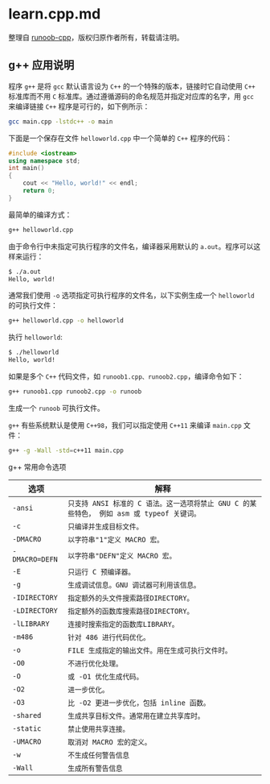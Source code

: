 # learn.cpp.md

整理自 [runoob-cpp][]，版权归原作者所有，转载请注明。

[runoob-cpp]: https://www.runoob.com/cplusplus/cpp-environment-setup.html

## g++ 应用说明

程序 `g++` 是将 `gcc` 默认语言设为 `C++` 的一个特殊的版本，链接时它自动使用 `C++` 标准库而不用 `C` 标准库。通过遵循源码的命名规范并指定对应库的名字，用 `gcc` 来编译链接 `C++` 程序是可行的，如下例所示：

```bash
gcc main.cpp -lstdc++ -o main
```

下面是一个保存在文件 `helloworld.cpp` 中一个简单的 `C++` 程序的代码：

```cpp
#include <iostream>
using namespace std;
int main()
{
    cout << "Hello, world!" << endl;
    return 0;
}
```

最简单的编译方式：

```bash
g++ helloworld.cpp
```

由于命令行中未指定可执行程序的文件名，编译器采用默认的 `a.out`。程序可以这样来运行：

```bash
$ ./a.out
Hello, world!
```

通常我们使用 `-o` 选项指定可执行程序的文件名，以下实例生成一个 `helloworld` 的可执行文件：

```bash
g++ helloworld.cpp -o helloworld
```

执行 `helloworld`:

```bash
$ ./helloworld
Hello, world!
```

如果是多个 `C++` 代码文件，如 `runoob1.cpp、runoob2.cpp`，编译命令如下：

```bash
g++ runoob1.cpp runoob2.cpp -o runoob
```

生成一个 `runoob` 可执行文件。

`g++` 有些系统默认是使用 `C++98`，我们可以指定使用 `C++11` 来编译 `main.cpp` 文件：

```bash
g++ -g -Wall -std=c++11 main.cpp
```

g++ 常用命令选项

| 选项 | 解释 |
|----|----|
|`-ansi`|`只支持 ANSI 标准的 C 语法。这一选项将禁止 GNU C 的某些特色， 例如 asm 或 typeof 关键词。`|
|  `-c` | `只编译并生成目标文件。` |
|  `-DMACRO` | `以字符串"1"定义 MACRO 宏。` |
|  `-DMACRO=DEFN` | `以字符串"DEFN"定义 MACRO 宏。` |
|  `-E` | `只运行 C 预编译器。` |
|  `-g` | `生成调试信息。GNU 调试器可利用该信息。` |
|  `-IDIRECTORY` | `指定额外的头文件搜索路径DIRECTORY。` |
|  `-LDIRECTORY` | `指定额外的函数库搜索路径DIRECTORY。` |
|  `-lLIBRARY` | `连接时搜索指定的函数库LIBRARY。` |
|  `-m486` | `针对 486 进行代码优化。` |
|  `-o` | `FILE 生成指定的输出文件。用在生成可执行文件时。` |
|  `-O0` | `不进行优化处理。` |
|  `-O` | `或 -O1 优化生成代码。` |
|  `-O2` | `进一步优化。` |
|  `-O3` | `比 -O2 更进一步优化，包括 inline 函数。` |
|  `-shared` | `生成共享目标文件。通常用在建立共享库时。` |
|  `-static` | `禁止使用共享连接。` |
|  `-UMACRO` | `取消对 MACRO 宏的定义。` |
|  `-w` | `不生成任何警告信息` |
|  `-Wall` | `生成所有警告信息` |

